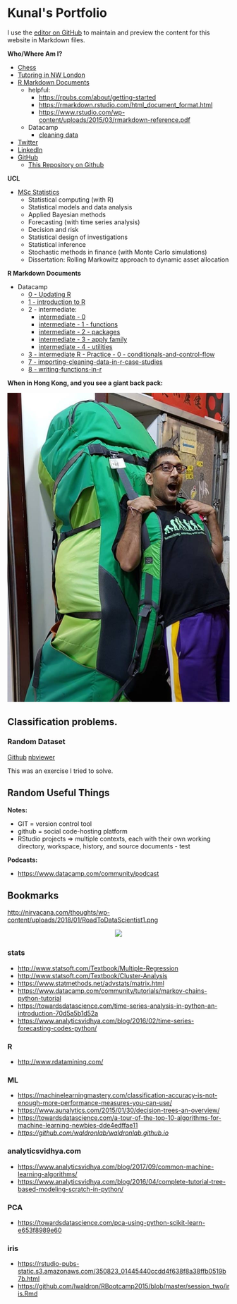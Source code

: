 # Kunal's Portfolio

I use the [editor on GitHub](https://github.com/kunalharia/kunalharia.github.io/edit/master/README.md) to maintain and preview the content for this website in Markdown files.

**Who/Where Am I?**

* [Chess](https://www.chess.com/member/kun-al)
* [Tutoring in NW London](https://www.facebook.com/hariatutors)
* [R Markdown Documents](http://www.rpubs.com/kunalharia)
    * helpful:
        * https://rpubs.com/about/getting-started
        * https://rmarkdown.rstudio.com/html_document_format.html
        * https://www.rstudio.com/wp-content/uploads/2015/03/rmarkdown-reference.pdf
    * Datacamp
        * [cleaning data](http://rpubs.com/KunalHaria/378906)
* [Twitter](https://twitter.com/KunalHaria10)
* [LinkedIn](http://linkedin.com/in/kunal-haria)
* [GitHub](https://github.com/kunalharia)
    * [This Repository on Github](https://github.com/kunalharia/kunalharia.github.io)

**UCL**

* [MSc Statistics](https://www.ucl.ac.uk/prospective-students/graduate/taught/degrees/statistics-msc)
    *	Statistical computing (with R)
    *	Statistical models and data analysis
    *	Applied Bayesian methods
    *	Forecasting (with time series analysis)
    *	Decision and risk
    *	Statistical design of investigations
    *	Statistical inference
    *	Stochastic methods in finance (with Monte Carlo simulations)
    *	Dissertation: Rolling Markowitz approach to dynamic asset allocation

**R Markdown Documents**
 
* Datacamp
    * [0 - Updating R](http://rpubs.com/KunalHaria/386067)
    * [1 - introduction to R](http://rpubs.com/KunalHaria/386063)
    * 2 - intermediate:
        * [intermediate - 0](http://rpubs.com/KunalHaria/386070)
        * [intermediate - 1 - functions](http://rpubs.com/KunalHaria/386074)
        * [intermediate - 2 - packages](http://rpubs.com/KunalHaria/386078)
        * [intermediate - 3 - apply family](http://rpubs.com/KunalHaria/386082)
        * [intermediate - 4 - utilities](http://rpubs.com/KunalHaria/386083)
    * [3 - intermediate R - Practice - 0 - conditionals-and-control-flow](http://rpubs.com/KunalHaria/386239)
    * [7 - importing-cleaning-data-in-r-case-studies](http://rpubs.com/KunalHaria/386238)
    * [8 - writing-functions-in-r](http://rpubs.com/KunalHaria/386247)

**When in Hong Kong, and you see a giant back pack:**

<p align="center">
  <img src="https://raw.githubusercontent.com/kunalharia/kunalharia.github.io/master/images/HKJan2018.jpg">
</p>

## Classification problems.

### Random Dataset

[Github](https://github.com/kunalharia/kunalharia.github.io/blob/master/ipynb/StatusToday%20-%20binary%20classification%20task%20-%20by%20Kunal.ipynb) [nbviewer](http://nbviewer.jupyter.org/github/kunalharia/kunalharia.github.io/blob/master/ipynb/StatusToday%20-%20binary%20classification%20task%20-%20by%20Kunal.ipynb)

This was an exercise I tried to solve.

## Random Useful Things

**Notes:**

* GIT = version control tool
* github = social code-hosting platform
* RStudio projects => multiple contexts, each with their own working directory, workspace, history, and source documents - test

**Podcasts:**

* https://www.datacamp.com/community/podcast

## Bookmarks

http://nirvacana.com/thoughts/wp-content/uploads/2018/01/RoadToDataScientist1.png

<p align="center">
  <img src="http://nirvacana.com/thoughts/wp-content/uploads/2018/01/RoadToDataScientist1.png">
</p>

### stats

* http://www.statsoft.com/Textbook/Multiple-Regression
* http://www.statsoft.com/Textbook/Cluster-Analysis
* https://www.statmethods.net/advstats/matrix.html
* https://www.datacamp.com/community/tutorials/markov-chains-python-tutorial
* https://towardsdatascience.com/time-series-analysis-in-python-an-introduction-70d5a5b1d52a
* https://www.analyticsvidhya.com/blog/2016/02/time-series-forecasting-codes-python/

### R

* http://www.rdatamining.com/

### ML

* https://machinelearningmastery.com/classification-accuracy-is-not-enough-more-performance-measures-you-can-use/
* https://www.aunalytics.com/2015/01/30/decision-trees-an-overview/
* https://towardsdatascience.com/a-tour-of-the-top-10-algorithms-for-machine-learning-newbies-dde4edffae11
* *https://github.com/waldronlab/waldronlab.github.io*

### analyticsvidhya.com

* https://www.analyticsvidhya.com/blog/2017/09/common-machine-learning-algorithms/
* https://www.analyticsvidhya.com/blog/2016/04/complete-tutorial-tree-based-modeling-scratch-in-python/

### PCA

* https://towardsdatascience.com/pca-using-python-scikit-learn-e653f8989e60

### iris

* https://rstudio-pubs-static.s3.amazonaws.com/350823_01445440ccdd4f638f8a38ffb0519b7b.html
* https://github.com/lwaldron/RBootcamp2015/blob/master/session_two/iris.Rmd
